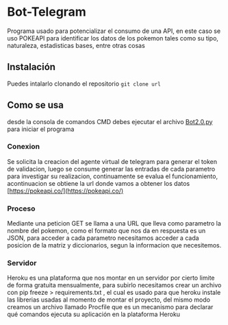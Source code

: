 # Bot-Telegram
Programa usado para potencializar el consumo de una API, en este caso se uso POKEAPI para identificar los datos de los pokemon tales como su tipo, naturaleza, estadisticas bases, entre otras cosas

## Instalación
Puedes intalarlo clonando el repositorio
```git clone url```

## Como se usa
desde la consola de comandos CMD debes ejecutar el archivo [Bot2.0.py](./Bot2.0.py) para iniciar el programa

### Conexion
Se solicita la creacion del agente virtual de telegram para generar el token de validacion, luego se consume generar las entradas de cada parametro para investigar su realizacion, continuamente se evalua el funcionamiento, acontinuacion se obtiene la url donde vamos a obtener los datos [https://pokeapi.co/](https://pokeapi.co/)

### Proceso
Mediante una peticion GET se llama a una URL que lleva como parametro la nombre del pokemon, como el formato que nos da en respuesta es un JSON, para acceder a cada parametro necesitamos acceder a cada posicion de la matriz y diccionarios, segun la informacion que necesitemos.

### Servidor
Heroku es una plataforma que nos montar en un servidor por cierto limite de forma gratuita mensualmente, para subirlo necesitamos crear un archivo con pip freeze > requirements.txt , el cual es usado para que heroku instale las librerias usadas al momento de montar el proyecto, del mismo modo creamos un archivo llamado Procfile que es un mecanismo para declarar qué comandos ejecuta su aplicación en la plataforma Heroku
